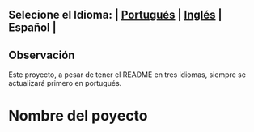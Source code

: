 ## Selecione el Idioma: | [Portugués](README.md) | [Inglés](README_en.md)  | Español |

## Observación
Este proyecto, a pesar de tener el README en tres idiomas, siempre se actualizará primero en portugués.

# Nombre del poyecto